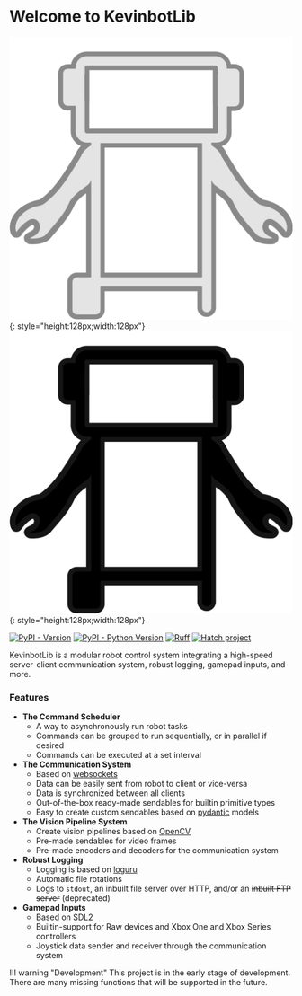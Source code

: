 # Welcome to KevinbotLib

![Kevinbot logo](media/icon.svg#only-dark){: style="height:128px;width:128px"}
![Kevinbot logo](media/icon-black.svg#only-light){: style="height:128px;width:128px"}

[![PyPI - Version](https://img.shields.io/pypi/v/kevinbotlib.svg?style=for-the-badge)](https://pypi.org/project/kevinbotlib)
[![PyPI - Python Version](https://img.shields.io/pypi/pyversions/kevinbotlib.svg?style=for-the-badge)](https://pypi.org/project/kevinbotlib)
[![Ruff](https://img.shields.io/endpoint?url=https://raw.githubusercontent.com/astral-sh/ruff/main/assets/badge/v2.json&style=for-the-badge)](https://github.com/astral-sh/ruff)
[![Hatch project](https://img.shields.io/badge/%F0%9F%A5%9A-Hatch-4051b5.svg?style=for-the-badge)](https://github.com/pypa/hatch)

KevinbotLib is a modular robot control system integrating a high-speed server-client communication system, robust logging, gamepad inputs, and more.

### Features

* **The Command Scheduler**
    * A way to asynchronously run robot tasks
    * Commands can be grouped to run sequentially, or in parallel if desired
    * Commands can be executed at a set interval
* **The Communication System**
    * Based on [websockets](https://github.com/python-websockets/websockets)
    * Data can be easily sent from robot to client or vice-versa
    * Data is synchronized between all clients
    * Out-of-the-box ready-made sendables for builtin primitive types
    * Easy to create custom sendables based on [pydantic](https://github.com/pydantic/pydantic) models
* **The Vision Pipeline System**
    * Create vision pipelines based on [OpenCV](https://opencv.org/)
    * Pre-made sendables for video frames
    * Pre-made encoders and decoders for the communication system
* **Robust Logging**
    * Logging is based on [loguru](https://github.com/Delgan/loguru)
    * Automatic file rotations
    * Logs to `stdout`, an inbuilt file server over HTTP, and/or an ~~inbuilt FTP server~~ (deprecated)
* **Gamepad Inputs**
    * Based on [SDL2](https://github.com/py-sdl/py-sdl2)
    * Builtin-support for Raw devices and Xbox One and Xbox Series controllers
    * Joystick data sender and receiver through the communication system

!!! warning "Development"
    This project is in the early stage of development. There are many missing functions that will be supported in the future.
